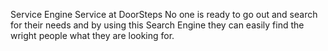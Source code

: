  Service Engine
Service at DoorSteps
No one is ready to go out and search for their needs and by using this Search Engine they can easily find the wright people what they are looking for.

